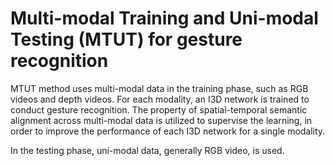 # Multi-modal Training and Uni-modal Testing (MTUT) for gesture recognition

MTUT method uses multi-modal data in the training phase, such as RGB videos and depth videos.
For each modality, an I3D network is trained to conduct gesture recognition. The property
of spatial-temporal semantic alignment across multi-modal data is utilized to supervise the
learning, in order to improve the performance of each I3D network for a single modality.

In the testing phase, uni-modal data, generally RGB video, is used.
